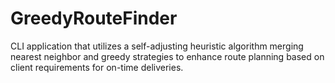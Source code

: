# GreedyRouteFinder
CLI application that utilizes a self-adjusting heuristic algorithm merging nearest neighbor and greedy strategies to enhance route planning based on client requirements for on-time deliveries.
